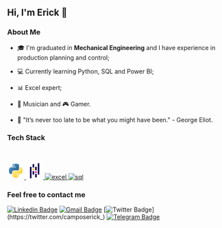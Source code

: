 ## Hi, I'm Erick 👋


### About Me

- 🎓 I'm graduated in **Mechanical Engineering** and I have experience in production planning and control;

- :computer: Currently learning Python, SQL and Power BI;

- :bar_chart: Excel expert;

- 🎸 Musician and 🎮 Gamer.

-  🦾 "It’s never too late to be what you might have been." - George Eliot.


### Tech Stack
<div style="display: inline_block"><br>
<p align="left"> 
  <a href="https://www.python.org" target="_blank" rel="noreferrer"> 
    <img src="https://raw.githubusercontent.com/devicons/devicon/master/icons/python/python-original.svg" alt="python" width="40" height="40"/> 
  </a> 
  <a href="https://pandas.pydata.org/" target="_blank" rel="noreferrer"> 
    <img src="https://raw.githubusercontent.com/devicons/devicon/2ae2a900d2f041da66e950e4d48052658d850630/icons/pandas/pandas-original.svg" alt="pandas" width="40" height="40"/> 
  </a>
  <a href="https://www.microsoft.com/pt-br/microsoft-365/excel" target="_blank" rel="noreferrer"> 
    <img src="https://www.svgrepo.com/show/373590/excel2.svg" alt="excel" width="40" height="40"/> 
  </a> 
  <a href="https://www.postgresql.org/" target="_blank" rel="noreferrer"> 
    <img src="https://www.svgrepo.com/show/331760/sql-database-generic.svg" alt="sql" width="40" height="40"/> 
  </a> 

</p>
</div>


### Feel free to contact me

[![Linkedin Badge](https://img.shields.io/badge/-Erick%20Campos-078f2b?style=flat-square&logo=Linkedin&logoColor=white&link=https://www.linkedin.com/in/camposerick/)](https://www.linkedin.com/in/camposerick/) 
[![Gmail Badge](https://img.shields.io/badge/-erick.acampos@yahoo.com.br-078f2b?style=flat-square&logo=Gmail&logoColor=white&link=mailto:erick.acampos@yahoo.com.br)](mailto:erick.acampos@yahoo.com.br)
[![Twitter Badge](https://img.shields.io/badge/-@camposerick_-078f2b?style=flat-square&labelColor=078f2b&logo=twitter&logoColor=white&link=https://twitter.com/camposerick_)](https://twitter.com/camposerick_) 
[![Telegram Badge](https://img.shields.io/badge/-camposerick-078f2b?style=flat-square&labelColor=078f2b&logo=telegram&logoColor=white&link=https://t.me/camposerick)](https://t.me/camposerick) 

<!--
<img align="center" alt="PedroTaveira10-React" height="30" width="40" src="https://raw.githubusercontent.com/devicons/devicon/master/icons/react/react-original.svg">
-->


<!--
**camposerick/camposerick** is a ✨ _special_ ✨ repository because its `README.md` (this file) appears on your GitHub profile.

Here are some ideas to get you started:

- 🔭 I’m currently working on ...
- 🌱 I’m currently learning ...
- 👯 I’m looking to collaborate on ...
- 🤔 I’m looking for help with ...
- 💬 Ask me about ...
- 📫 How to reach me: ...
- 😄 Pronouns: ...
- ⚡ Fun fact: ...
-->
